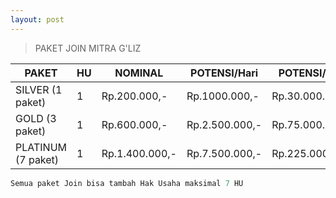 ```yaml
---
layout: post
---
```


>PAKET JOIN MITRA G'LIZ

PAKET | HU | NOMINAL | POTENSI/Hari | POTENSI/Bulan
------ | ------ | ------ | ------ | ------
SILVER (1 paket) | 1 | Rp.200.000,- | Rp.1000.000,- | Rp.30.000.000,-
GOLD (3 paket) | 1 | Rp.600.000,- | Rp.2.500.000,- | Rp.75.000.000,-
PLATINUM (7 paket) | 1 | Rp.1.400.000,- | Rp.7.500.000,- | Rp.225.000.000,-

```javascript
Semua paket Join bisa tambah Hak Usaha maksimal 7 HU
```

